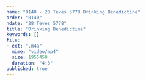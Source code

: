 ```yaml
---
name: "0140 - 28 Teves 5778 Drinking Benedictine"
order: "0140"
hdate: "28 Teves 5778"
title: "Drinking Benedictine"
keywords: []
file:
- ext: ".m4a"
  mime: "video/mp4"
  size: 1955450
  duration: "4:3"
published: true
---
```


